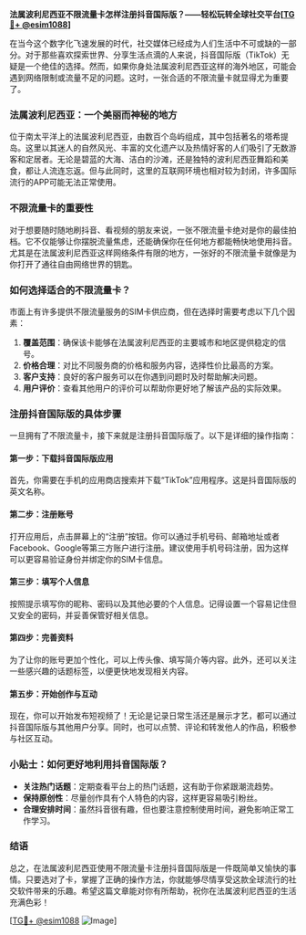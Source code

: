 **法属波利尼西亚不限流量卡怎样注册抖音国际版？——轻松玩转全球社交平台[[TG💪+ @esim1088](https://t.me/s/esim1088)]**

在当今这个数字化飞速发展的时代，社交媒体已经成为人们生活中不可或缺的一部分。对于那些喜欢探索世界、分享生活点滴的人来说，抖音国际版（TikTok）无疑是一个绝佳的选择。然而，如果你身处法属波利尼西亚这样的海外地区，可能会遇到网络限制或流量不足的问题。这时，一张合适的不限流量卡就显得尤为重要了。

### 法属波利尼西亚：一个美丽而神秘的地方

位于南太平洋上的法属波利尼西亚，由数百个岛屿组成，其中包括著名的塔希提岛。这里以其迷人的自然风光、丰富的文化遗产以及热情好客的人们吸引了无数游客和定居者。无论是碧蓝的大海、洁白的沙滩，还是独特的波利尼西亚舞蹈和美食，都让人流连忘返。但与此同时，这里的互联网环境也相对较为封闭，许多国际流行的APP可能无法正常使用。

### 不限流量卡的重要性

对于想要随时随地刷抖音、看视频的朋友来说，一张不限流量卡绝对是你的最佳拍档。它不仅能够让你摆脱流量焦虑，还能确保你在任何地方都能畅快地使用抖音。尤其是在法属波利尼西亚这样网络条件有限的地方，一张好的不限流量卡就像是为你打开了通往自由网络世界的钥匙。

### 如何选择适合的不限流量卡？

市面上有许多提供不限流量服务的SIM卡供应商，但在选择时需要考虑以下几个因素：

1. **覆盖范围**：确保该卡能够在法属波利尼西亚的主要城市和地区提供稳定的信号。
2. **价格合理**：对比不同服务商的价格和服务内容，选择性价比最高的方案。
3. **客户支持**：良好的客户服务可以在你遇到问题时及时帮助解决问题。
4. **用户评价**：查看其他用户的评价可以帮助你更好地了解该产品的实际效果。

### 注册抖音国际版的具体步骤

一旦拥有了不限流量卡，接下来就是注册抖音国际版了。以下是详细的操作指南：

#### 第一步：下载抖音国际版应用
首先，你需要在手机的应用商店搜索并下载“TikTok”应用程序。这是抖音国际版的英文名称。

#### 第二步：注册账号
打开应用后，点击屏幕上的“注册”按钮。你可以通过手机号码、邮箱地址或者Facebook、Google等第三方账户进行注册。建议使用手机号码注册，因为这样可以更容易验证身份并绑定你的SIM卡信息。

#### 第三步：填写个人信息
按照提示填写你的昵称、密码以及其他必要的个人信息。记得设置一个容易记住但又安全的密码，并妥善保管好相关信息。

#### 第四步：完善资料
为了让你的账号更加个性化，可以上传头像、填写简介等内容。此外，还可以关注一些感兴趣的话题标签，以便更快地发现相关内容。

#### 第五步：开始创作与互动
现在，你可以开始发布短视频了！无论是记录日常生活还是展示才艺，都可以通过抖音国际版与其他用户分享。同时，也可以点赞、评论和转发他人的作品，积极参与社区互动。

### 小贴士：如何更好地利用抖音国际版？
- **关注热门话题**：定期查看平台上的热门话题，这有助于你紧跟潮流趋势。
- **保持原创性**：尽量创作具有个人特色的内容，这样更容易吸引粉丝。
- **合理安排时间**：虽然抖音很有趣，但也要注意控制使用时间，避免影响正常工作学习。

### 结语

总之，在法属波利尼西亚使用不限流量卡注册抖音国际版是一件既简单又愉快的事情。只要选对了卡，掌握了正确的操作方法，你就能够尽情享受这款全球流行的社交软件带来的乐趣。希望这篇文章能对你有所帮助，祝你在法属波利尼西亚的生活充满色彩！

[[TG💪+ @esim1088](https://t.me/s/esim1088) ![Image](https://i.postimg.cc/4NQfJmqS/Snipaste-2025-05-13-00-14-12.png)]